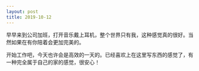 ```yaml
---
layout: post
title: 2019-10-12
---
```


早早来到公司加班，打开音乐戴上耳机，整个世界只有我，这种感觉真的很好。当然如果在有你陪着会更加完美的。

开始工作吧，今天也许会是高效的一天的。已经喜欢上在这里写东西的感觉了，有一种完全属于自己的家的感觉，很安心！
